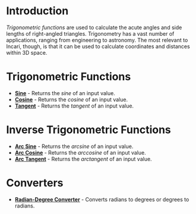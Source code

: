 # Introduction

*Trigonometric functions* are  used to calculate the acute angles and side lengths of right-angled triangles. Trigonometry has a vast number of applications, ranging from engineering to astronomy. The most relevant to Incari, though, is that it can be used to calculate coordinates and distances within 3D space.

# Trigonometric Functions

- [**Sine**](sine.md) - Returns the *sine* of an input value.
- [**Cosine**](cosine.md) - Returns the *cosine* of an input value.
- [**Tangent**](tangent.md) - Returns the *tangent* of an input value.

# Inverse Trigonometric Functions

- [**Arc Sine**](arc-sine.md) - Returns the *arcsine* of an input value.
- [**Arc Cosine**](arc-cosine.md) - Returns the *arccosine* of an input value.
- [**Arc Tangent**](arc-tangent.md) - Returns the *arctangent* of an input value.

# Converters

- [**Radian-Degree Converter**](radian-degree-converter.md) - Converts radians to degrees or degrees to radians.